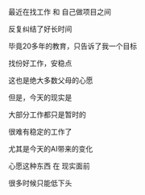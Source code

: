 最近在找工作 和 自己做项目之间

反复纠结了好长时间

毕竟20多年的教育，只告诉了我一个目标

找份好工作，安稳点

这也是绝大多数父母的心愿

但是，今天的现实是

大部分工作都只是暂时的

很难有稳定的工作了

尤其是今天的AI带来的变化

心愿这种东西 在 现实面前

很多时候只能低下头























